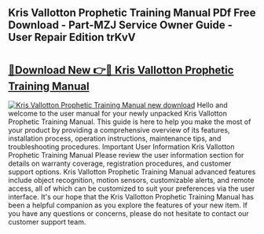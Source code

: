 ## Kris Vallotton Prophetic Training Manual PDf Free Download - Part-MZJ Service Owner Guide - User Repair Edition trKvV

# <h2><a href="http://bc4552.oget.top/?id=Kris+Vallotton+Prophetic+Training+Manual">🔗Download New 👉🔴 Kris Vallotton Prophetic Training Manual</a></h2>

[![Kris Vallotton Prophetic Training Manual new download](https://i.imgur.com/5g1atiW.png)](http://bc4552.oget.top/?id=Kris+Vallotton+Prophetic+Training+Manual)
Hello and welcome to the user manual for your newly unpacked Kris Vallotton Prophetic Training Manual. This guide is here to help you make the most of your product by providing a comprehensive overview of its features, installation process, operation instructions, maintenance tips, and troubleshooting procedures. Important User Information Kris Vallotton Prophetic Training Manual Please review the user information section for details on warranty coverage, registration procedures, and customer support options. Kris Vallotton Prophetic Training Manual advanced features include object recognition, motion sensors, customizable alerts, and remote access, all of which can be customized to suit your preferences via the user interface. It's our hope that the Kris Vallotton Prophetic Training Manual has been a helpful companion as you explore the features of your new item. If you have any questions or concerns, please do not hesitate to contact our customer support team.
